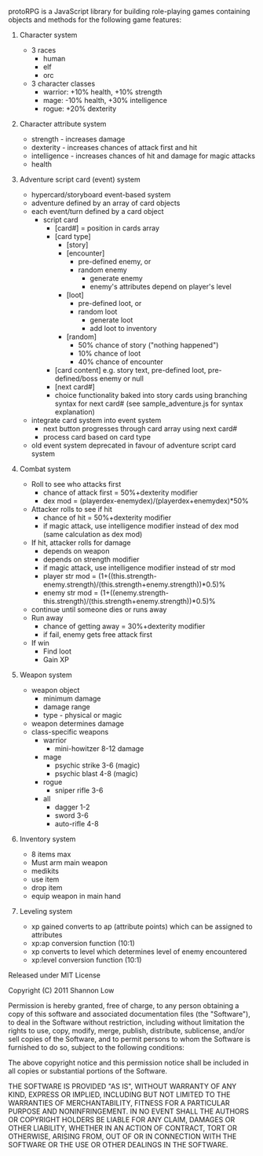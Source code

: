 protoRPG is a JavaScript library for building role-playing games containing objects and methods for the following game features:

1. Character system
	- 3 races
		- human
		- elf
		- orc
	- 3 character classes 
		- warrior: +10% health, +10% strength
		- mage: -10% health, +30% intelligence
		- rogue: +20% dexterity

2. Character attribute system
	- strength - increases damage
	- dexterity - increases chances of attack first and hit
	- intelligence - increases chances of hit and damage for magic attacks
	- health

3. Adventure script card (event) system
	- hypercard/storyboard event-based system
	- adventure defined by an array of card objects
	- each event/turn defined by a card object
		- script card
			- [card#] = position in cards array
			- [card type]
				- [story]
				- [encounter]
					- pre-defined enemy, or
					- random enemy
						- generate enemy
						- enemy's attributes depend on player's level
				- [loot]
					- pre-defined loot, or
					- random loot
						- generate loot
						- add loot to inventory
				- [random]
					- 50% chance of story ("nothing happened")
					- 10% chance of loot
					- 40% chance of encounter
			- [card content] e.g. story text, pre-defined loot, pre-defined/boss enemy or null
			- [next card#]
			- choice functionality baked into story cards using branching syntax for next card# (see sample_adventure.js for syntax explanation)
	- integrate card system into event system
		- next button progresses through card array using next card#
		- process card based on card type
	- old event system deprecated in favour of adventure script card system

4. Combat system
	- Roll to see who attacks first
		- chance of attack first = 50%+dexterity modifier
		- dex mod = (playerdex-enemydex)/(playerdex+enemydex)\*50%
	- Attacker rolls to see if hit
		- chance of hit = 50%+dexterity modifier
		- if magic attack, use intelligence modifier instead of dex mod (same calculation as dex mod)
	- If hit, attacker rolls for damage
		- depends on weapon
		- depends on strength modifier
		- if magic attack, use intelligence modifier instead of str mod
		- player str mod = (1+((this.strength-enemy.strength)/(this.strength+enemy.strength))\*0.5)%
		- enemy str mod = (1+((enemy.strength-this.strength)/(this.strength+enemy.strength))\*0.5)%
	- continue until someone dies or runs away
	- Run away
		- chance of getting away = 30%+dexterity modifier
		- if fail, enemy gets free attack first
	- If win
		- Find loot
		- Gain XP

5. Weapon system
	- weapon object
		- minimum damage
		- damage range
		- type - physical or magic
	- weapon determines damage
	- class-specific weapons
		- warrior
			- mini-howitzer 8-12 damage
		- mage
			- psychic strike 3-6 (magic)
			- psychic blast 4-8 (magic)
		- rogue
			- sniper rifle 3-6
		- all
			- dagger 1-2
			- sword 3-6
			- auto-rifle 4-8

6. Inventory system
	- 8 items max
	- Must arm main weapon
	- medikits
	- use item
	- drop item
	- equip weapon in main hand

7. Leveling system
	- xp gained converts to ap (attribute points) which can be assigned to attributes
	- xp:ap conversion function (10:1)
	- xp converts to level which determines level of enemy encountered
	- xp:level conversion function (10:1)


Released under MIT License

Copyright (C) 2011 Shannon Low

Permission is hereby granted, free of charge, to any person obtaining a copy of this software and associated documentation files (the "Software"), to deal in the Software without restriction, including without limitation the rights to use, copy, modify, merge, publish, distribute, sublicense, and/or sell copies of the Software, and to permit persons to whom the Software is furnished to do so, subject to the following conditions:

The above copyright notice and this permission notice shall be included in all copies or substantial portions of the Software.

THE SOFTWARE IS PROVIDED "AS IS", WITHOUT WARRANTY OF ANY KIND, EXPRESS OR IMPLIED, INCLUDING BUT NOT LIMITED TO THE WARRANTIES OF MERCHANTABILITY, FITNESS FOR A PARTICULAR PURPOSE AND NONINFRINGEMENT. IN NO EVENT SHALL THE AUTHORS OR COPYRIGHT HOLDERS BE LIABLE FOR ANY CLAIM, DAMAGES OR OTHER LIABILITY, WHETHER IN AN ACTION OF CONTRACT, TORT OR OTHERWISE, ARISING FROM, OUT OF OR IN CONNECTION WITH THE SOFTWARE OR THE USE OR OTHER DEALINGS IN THE SOFTWARE.